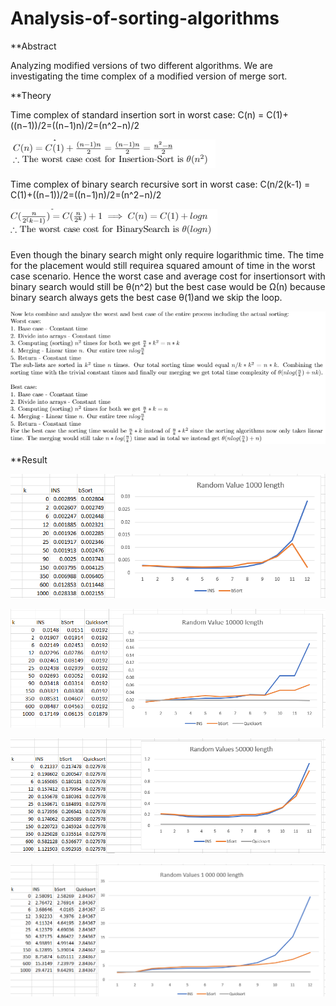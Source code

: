 # Analysis-of-sorting-algorithms
**Abstract

Analyzing modified versions of two different algorithms. We are investigating the time complex of a modified version of merge sort.

**Theory

Time complex of standard insertion sort in worst case: C(n) = C(1)+((n−1))/2=((n−1)n)/2=(n^2−n)/2

![Ins](/images/ins.png)

Time complex of binary search recursive sort in worst case: C(n/2(k-1) = C(1)+((n−1))/2=((n−1)n)/2=(n^2−n)/2

![Bin](/images/bin.png)

Even though the binary search might only require logarithmic time. The time for the placement would still requirea squared amount of time in the worst case scenario. Hence the worst case and average cost for insertionsort with binary search would still be θ(n^2) but the best case would be Ω(n) because binary search always gets the best case θ(1)and we skip the loop. 

![Bin](/images/theo.png)

**Result

![Ins](/images/1000.png)

![Ins](/images/10000.png)

![Ins](/images/50000.png)

![Ins](/images/1000000.png)
